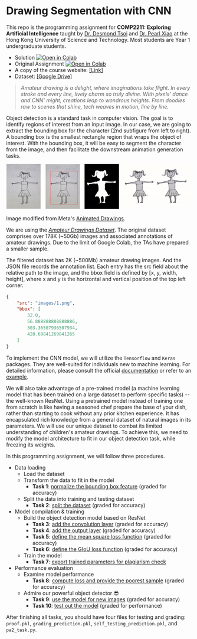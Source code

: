 # Drawing Segmentation with CNN
This repo is the programming assignment for **COMP2211: Exploring Artificial Intelligence** taught by [Dr. Desmond Tsoi](https://www.cse.ust.hk/~desmond/) and [Dr. Pearl Xiao](https://huiruxiao.github.io/) at the Hong Kong University of Science and Technology. Most students are Year 1 undergraduate students.

- Solution [![Open in Colab](https://colab.research.google.com/assets/colab-badge.svg)](https://colab.research.google.com/drive/1dZ_U6PHbpGhaQwtvh-VyUcV8KxfIkZFz?usp=sharing)
- Original Assignment [![Open in Colab](https://colab.research.google.com/assets/colab-badge.svg)](https://drive.google.com/file/d/1Far4ljNXZfqIU-vH5zxW9HKcRhpEjtmA/view?usp=sharing
)
- A copy of the course website: [[Link]](https://shellywhen.github.io/CNN-drawing-segmentation/)
- Dataset: [[Google Drive]](https://drive.google.com/drive/folders/1Sm8F1y7Fuh_pEJhKDnUTxv2H3vQK8jGM?usp=sharing)

> *Amateur drawing is a delight, where imaginations take flight.*
*In every stroke and every line, lively charm so truly divine.*
*With pixels' dance and CNN' might, creations leap to wondrous heights.*
*From doodles raw to scenes that shine, tech weaves in motion, line by line.*

Object detection is a standard task in computer vision. The goal is to identify regions of interest from an input image. In our case, we are going to extract the bounding box for the character (2nd subfigure from left to right). A bounding box is the smallest rectangle region that wraps the object of interest. With the bounding box, it will be easy to segment the character from the image, and then facilitate the downstream animation generation tasks.

![](./images/segmentation-illustration.gif)

Image modified from Meta's [Animated Drawings](https://github.com/facebookresearch/AnimatedDrawings).

We are using the [*Amateur Drawings Dataset*](https://github.com/facebookresearch/AnimatedDrawings?tab=readme-ov-file#amateur-drawings-dataset). The original dataset comprises over 178K (~50Gb) images and associated annotations of amateur drawings. Due to the limit of Google Colab, the TAs have prepared a smaller sample.

The filtered dataset has 2K (~500Mb) amateur drawing images. And the JSON file records the annotation list. Each entry has the src field about the relative path to the image, and the bbox field is defined by [x, y, width, height], where x and y is the horizontal and vertical position of the top left corner.

```json
{
    "src": "images/1.png",
    "bbox": [
        32.0,
        56.888888888888886,
        303.36507936507934,
        428.69841269841265
    ]
}
```

To implement the CNN model, we will utilize the `Tensorflow` and `Keras` packages. They are well-suited for individuals new to machine learning. For detailed information, please consult the official [documentation](https://www.tensorflow.org/api_docs/python/tf) or refer to an [example](https://www.tensorflow.org/hub/tutorials/object_detection).

We will also take advantage of a pre-trained model (a machine learning model that has been trained on a large dataset to perform specific tasks) -- the well-known ResNet. Using a pretrained model instead of training one from scratch is like having a seasoned chef prepare the base of your dish, rather than starting to cook without any prior kitchen experience. It has encapsulated rich knowledge from a general dataset of natural images in its parameters. We will use our unique dataset to combat its limited understanding of children's amateur drawings. To achieve this, we need to modify the model architecture to fit in our object detection task, while freezing its weights.

In this programming assignment, we will follow three procedures.

- Data loading
  - Load the dataset
  - Transform the data to fit in the model
     - **Task 1**: <u>normalize the bounding box feature</u> (graded for accuracy)
  - Split the data into training and testing dataset
     - **Task 2**: <u>split the dataset</u> (graded for accuracy)
- Model compilation & training
  - Build the object detection model based on ResNet
     - **Task 3**: <u>add the convolution layer</u> (graded for accuracy)
     - **Task 4**: <u>add the output layer</u> (graded for accuracy)
     - **Task 5**: <u>define the mean square loss function</u> (graded for accuracy)
     - **Task 6**: <u>define the GIoU loss function</u> (graded for accuracy)
  - Train the model
     - **Task 7**: <u>export trained parameters for plagiarism check</u>
- Performance evaluation
  - Examine model performance
     - **Task 8**: <u>compute loss and provide the poorest sample</u> (graded for accuracy)
  - Admire our powerful object detector 😎
     - **Task 9**: <u>use the model for new images</u> (graded for accuracy)
     - **Task 10**: <u>test out the model</u> (graded for performance)

After finishing all tasks, you should have four files for testing and grading: `proof.pkl`, `grading_prediction.pkl`, `self_testing_prediction.pkl`, and `pa2_task.py`.
